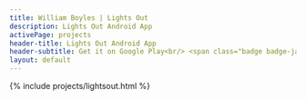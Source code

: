 ```yaml
---
title: William Boyles | Lights Out
description: Lights Out Android App
activePage: projects
header-title: Lights Out Android App
header-subtitle: Get it on Google Play<br/> <span class="badge badge-java x-1 me-1">Java<i class="badge-icon fab fa-java"></i></span><span class="badge badge-android x-1">Android Studio<i class="badge-icon fab fa-android"></i></span>
layout: default
---
```


{% include projects/lightsout.html %}